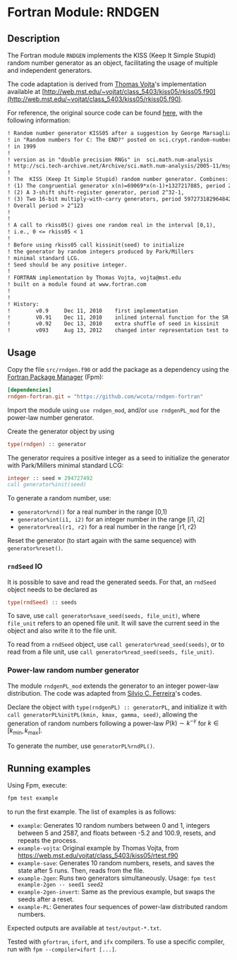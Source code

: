 # Fortran Module: RNDGEN

## Description

The Fortran module `RNDGEN` implements the KISS (Keep It Simple Stupid) random number generator as an object, facilitating the usage of multiple and independent generators.

The code adaptation is derived from [Thomas Vojta](http://thomasvojta.com/)'s implementation available at [http://web.mst.edu/~vojtat/class_5403/kiss05/rkiss05.f90](http://web.mst.edu/~vojtat/class_5403/kiss05/rkiss05.f90).

For reference, the original source code can be found [here](http://web.mst.edu/~vojtat/class_5403/kiss05/rkiss05.f90), with the following information:

```txt
! Random number generator KISS05 after a suggestion by George Marsaglia
! in "Random numbers for C: The END?" posted on sci.crypt.random-numbers
! in 1999
!
! version as in "double precision RNGs" in  sci.math.num-analysis  
! http://sci.tech-archive.net/Archive/sci.math.num-analysis/2005-11/msg00352.html
!
! The  KISS (Keep It Simple Stupid) random number generator. Combines:
! (1) The congruential generator x(n)=69069*x(n-1)+1327217885, period 2^32.
! (2) A 3-shift shift-register generator, period 2^32-1,
! (3) Two 16-bit multiply-with-carry generators, period 597273182964842497>2^59
! Overall period > 2^123  
! 
! 
! A call to rkiss05() gives one random real in the interval [0,1),
! i.e., 0 <= rkiss05 < 1
!
! Before using rkiss05 call kissinit(seed) to initialize
! the generator by random integers produced by Park/Millers
! minimal standard LCG.
! Seed should be any positive integer.
! 
! FORTRAN implementation by Thomas Vojta, vojta@mst.edu
! built on a module found at www.fortran.com
! 
! 
! History:
!        v0.9     Dec 11, 2010    first implementation
!        V0.91    Dec 11, 2010    inlined internal function for the SR component
!        v0.92    Dec 13, 2010    extra shuffle of seed in kissinit 
!        v093     Aug 13, 2012    changed inter representation test to avoid data statements
```

## Usage

Copy the file `src/rndgen.f90` or add the package as a dependency using the [Fortran Package Manager](https://fpm.fortran-lang.org/) (Fpm):

```toml
[dependencies]
rndgen-fortran.git = "https://github.com/wcota/rndgen-fortran"
```

Import the module using `use rndgen_mod`, and/or `use rndgenPL_mod` for the power-law number generator.

Create the generator object by using

```fortran
type(rndgen) :: generator
```

The generator requires a positive integer as a seed to initialize the generator with Park/Millers minimal standard LCG:

```fortran
integer :: seed = 294727492
call generator%init(seed)
```

To generate a random number, use:

- `generator%rnd()` for a real number in the range [0,1)
- `generator%int(i1, i2)` for an integer number in the range [i1, i2]
- `generator%real(r1, r2)` for a real number in the range [r1, r2)

Reset the generator (to start again with the same sequence) with `generator%reset()`.

### `rndSeed` IO

It is possible to save and read the generated seeds. For that, an `rndSeed` object needs to be declared as

```fortran
type(rndSeed) :: seeds
```

To save, use `call generator%save_seed(seeds, file_unit)`, where `file_unit` refers to an opened file unit. It will save the current seed in the object and also write it to the file unit.

To read from a `rndSeed` object, use `call generator%read_seed(seeds)`, or to read from a file unit, use `call generator%read_seed(seeds, file_unit)`.

### Power-law random number generator

The module `rndgenPL_mod` extends the generator to an integer power-law distribution. The code was adapted from [Silvio C. Ferreira](https://sites.google.com/site/silvioferreirajr/home)'s codes.

Declare the object with `type(rndgenPL) :: generatorPL`, and initialize it with `call generatorPL%initPL(kmin, kmax, gamma, seed)`, allowing the generation of random numbers following a power-law $P(k) \sim k^{-\gamma}$ for $k \in [k_\text{min}, k_\text{max}]$.

To generate the number, use `generatorPL%rndPL()`.

## Running examples

Using Fpm, execute:

```bash
fpm test example
```

to run the first example. The list of examples is as follows:

- `example`: Generates 10 random numbers between 0 and 1, integers between 5 and 2587, and floats between -5.2 and 100.9, resets, and repeats the process.
- `example-vojta`: Original example by Thomas Vojta, from <https://web.mst.edu/vojtat/class_5403/kiss05/rtest.f90>
- `example-save`: Generates 10 random numbers, resets, and saves the state after 5 runs. Then, reads from the file.
- `example-2gen`: Runs two generators simultaneously. Usage: `fpm test example-2gen -- seed1 seed2`
- `example-2gen-invert`: Same as the previous example, but swaps the seeds after a reset.
- `example-PL`: Generates four sequences of power-law distributed random numbers.

Expected outputs are available at `test/output-*.txt`.

Tested with `gfortran`, `ifort`, and `ifx` compilers. To use a specific compiler, run with `fpm --compiler=ifort [...]`.